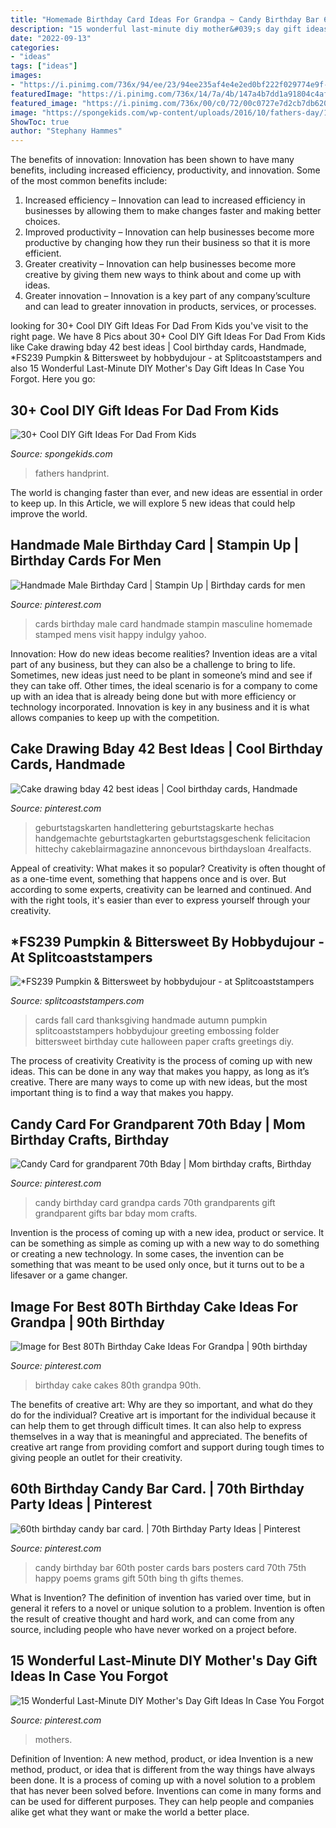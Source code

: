 ```yaml
---
title: "Homemade Birthday Card Ideas For Grandpa ~ Candy Birthday Bar 60th Poster Cards Bars Posters Card 70th 75th Happy Poems Grams Gift 50th Bing Th Gifts Themes"
description: "15 wonderful last-minute diy mother&#039;s day gift ideas in case you forgot"
date: "2022-09-13"
categories:
- "ideas"
tags: ["ideas"]
images:
- "https://i.pinimg.com/736x/94/ee/23/94ee235af4e4e2ed0bf222f029774e9f--male-birthday-cards-mens-cards.jpg"
featuredImage: "https://i.pinimg.com/736x/14/7a/4b/147a4b7dd1a91804c4af43a7233e6451.jpg"
featured_image: "https://i.pinimg.com/736x/00/c0/72/00c0727e7d2cb7db620206df140ff274--candy-cards-grandparent.jpg"
image: "https://spongekids.com/wp-content/uploads/2016/10/fathers-day/10-fathers-day-ideas.jpg"
ShowToc: true
author: "Stephany Hammes"
---
```



The benefits of innovation:
Innovation has been shown to have many benefits, including increased efficiency, productivity, and innovation. Some of the most common benefits include: 
1. Increased efficiency – Innovation can lead to increased efficiency in businesses by allowing them to make changes faster and making better choices. 
2. Improved productivity – Innovation can help businesses become more productive by changing how they run their business so that it is more efficient. 
3. Greater creativity – Innovation can help businesses become more creative by giving them new ways to think about and come up with ideas. 
4. Greater innovation – Innovation is a key part of any company’sculture and can lead to greater innovation in products, services, or processes.

	

		
looking for 30+ Cool DIY Gift Ideas For Dad From Kids you've visit to the right page. We have 8 Pics about 30+ Cool DIY Gift Ideas For Dad From Kids like Cake drawing bday 42 best ideas | Cool birthday cards, Handmade, *FS239 Pumpkin &amp; Bittersweet by hobbydujour - at Splitcoaststampers and also 15 Wonderful Last-Minute DIY Mother&#039;s Day Gift Ideas In Case You Forgot. Here you go:
		
    
## 30+ Cool DIY Gift Ideas For Dad From Kids

<img loading=lazy src="https://spongekids.com/wp-content/uploads/2016/10/fathers-day/10-fathers-day-ideas.jpg" onerror="this.onerror=null;this.src='https://tse3.mm.bing.net/th?id=OIP.AzQ7TfRuhRT1QwDr2FKDUwHaRg&amp;pid=15.1';" alt="30+ Cool DIY Gift Ideas For Dad From Kids">

_Source: spongekids.com_

>fathers handprint. 

	

The world is changing faster than ever, and new ideas are essential in order to keep up. In this Article, we will explore 5 new ideas that could help improve the world.

    
## Handmade Male Birthday Card | Stampin Up | Birthday Cards For Men

<img loading=lazy src="https://i.pinimg.com/736x/94/ee/23/94ee235af4e4e2ed0bf222f029774e9f--male-birthday-cards-mens-cards.jpg" onerror="this.onerror=null;this.src='https://tse1.mm.bing.net/th?id=OIP.KmHpnpkhe9jSJL7shnbUqgHaJ3&amp;pid=15.1';" alt="Handmade Male Birthday Card | Stampin Up | Birthday cards for men">

_Source: pinterest.com_

>cards birthday male card handmade stampin masculine homemade stamped mens visit happy indulgy yahoo. 

	

Innovation: How do new ideas become realities?
Invention ideas are a vital part of any business, but they can also be a challenge to bring to life. Sometimes, new ideas just need to be plant in someone’s mind and see if they can take off. Other times, the ideal scenario is for a company to come up with an idea that is already being done but with more efficiency or technology incorporated. Innovation is key in any business and it is what allows companies to keep up with the competition.

    
## Cake Drawing Bday 42 Best Ideas | Cool Birthday Cards, Handmade

<img loading=lazy src="https://i.pinimg.com/736x/95/26/a5/9526a52d480f492dee9d42a62f2b91c8.jpg" onerror="this.onerror=null;this.src='https://tse4.mm.bing.net/th?id=OIP.bAJzfG7HrFaj5gy5bXYElwAAAA&amp;pid=15.1';" alt="Cake drawing bday 42 best ideas | Cool birthday cards, Handmade">

_Source: pinterest.com_

>geburtstagskarten handlettering geburtstagskarte hechas handgemachte geburtstagkarten geburtstagsgeschenk felicitacion hittechy cakeblairmagazine annoncevous birthdaysloan 4realfacts. 

	

Appeal of creativity: What makes it so popular?
Creativity is often thought of as a one-time event, something that happens once and is over. But according to some experts, creativity can be learned and continued. And with the right tools, it's easier than ever to express yourself through your creativity.

    
## *FS239 Pumpkin &amp; Bittersweet By Hobbydujour - At Splitcoaststampers

<img loading=lazy src="http://images.splitcoaststampers.com/data/gallery/500/2011/09/04/100_3540_by_hobbydujour.jpg" onerror="this.onerror=null;this.src='https://tse3.mm.bing.net/th?id=OIP.IZe0hzHpUO-B5DngTFPgGgAAAA&amp;pid=15.1';" alt="*FS239 Pumpkin &amp; Bittersweet by hobbydujour - at Splitcoaststampers">

_Source: splitcoaststampers.com_

>cards fall card thanksgiving handmade autumn pumpkin splitcoaststampers hobbydujour greeting embossing folder bittersweet birthday cute halloween paper crafts greetings diy. 

	

The process of creativity
Creativity is the process of coming up with new ideas. This can be done in any way that makes you happy, as long as it’s creative. There are many ways to come up with new ideas, but the most important thing is to find a way that makes you happy.

    
## Candy Card For Grandparent 70th Bday | Mom Birthday Crafts, Birthday

<img loading=lazy src="https://i.pinimg.com/736x/00/c0/72/00c0727e7d2cb7db620206df140ff274--candy-cards-grandparent.jpg" onerror="this.onerror=null;this.src='https://tse2.mm.bing.net/th?id=OIP.yLF2Tftz-mgvp7xIRb5cUQHaKX&amp;pid=15.1';" alt="Candy Card for grandparent 70th Bday | Mom birthday crafts, Birthday">

_Source: pinterest.com_

>candy birthday card grandpa cards 70th grandparents gift grandparent gifts bar bday mom crafts. 

	

Invention is the process of coming up with a new idea, product or service. It can be something as simple as coming up with a new way to do something or creating a new technology. In some cases, the invention can be something that was meant to be used only once, but it turns out to be a lifesaver or a game changer.

    
## Image For Best 80Th Birthday Cake Ideas For Grandpa | 90th Birthday

<img loading=lazy src="https://i.pinimg.com/736x/41/7d/6e/417d6e370d798b36b9ad4ecc0eab546f.jpg" onerror="this.onerror=null;this.src='https://tse3.mm.bing.net/th?id=OIP.ZoTvqijZuW2Dvn_5BGds9gHaJ5&amp;pid=15.1';" alt="Image for Best 80Th Birthday Cake Ideas For Grandpa | 90th birthday">

_Source: pinterest.com_

>birthday cake cakes 80th grandpa 90th. 

	

The benefits of creative art: Why are they so important, and what do they do for the individual?
Creative art is important for the individual because it can help them to get through difficult times. It can also help to express themselves in a way that is meaningful and appreciated. The benefits of creative art range from providing comfort and support during tough times to giving people an outlet for their creativity.

    
## 60th Birthday Candy Bar Card. | 70th Birthday Party Ideas | Pinterest

<img loading=lazy src="https://s-media-cache-ak0.pinimg.com/736x/81/6e/66/816e669390547adb774d94971b775605.jpg" onerror="this.onerror=null;this.src='https://tse1.mm.bing.net/th?id=OIP.zJze2ENpTIiJ7C-uPdd7oAHaJ4&amp;pid=15.1';" alt="60th birthday candy bar card. | 70th Birthday Party Ideas | Pinterest">

_Source: pinterest.com_

>candy birthday bar 60th poster cards bars posters card 70th 75th happy poems grams gift 50th bing th gifts themes. 

	

What is Invention?
The definition of invention has varied over time, but in general it refers to a novel or unique solution to a problem. Invention is often the result of creative thought and hard work, and can come from any source, including people who have never worked on a project before.

    
## 15 Wonderful Last-Minute DIY Mother&#039;s Day Gift Ideas In Case You Forgot

<img loading=lazy src="https://i.pinimg.com/736x/14/7a/4b/147a4b7dd1a91804c4af43a7233e6451.jpg" onerror="this.onerror=null;this.src='https://tse3.mm.bing.net/th?id=OIP.CK02Kdc7XSWSDgzvoiPWEAHaTR&amp;pid=15.1';" alt="15 Wonderful Last-Minute DIY Mother&#039;s Day Gift Ideas In Case You Forgot">

_Source: pinterest.com_

>mothers. 

	

Definition of Invention: A new method, product, or idea
Invention is a new method, product, or idea that is different from the way things have always been done. It is a process of coming up with a novel solution to a problem that has never been solved before. Inventions can come in many forms and can be used for different purposes. They can help people and companies alike get what they want or make the world a better place.

